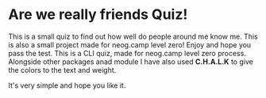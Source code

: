 # Are we really friends Quiz!

This is a small quiz to find out how well do people around me know me. This is also a small project made for neog.camp level zero! Enjoy and hope you pass the test.
This is a CLI quiz, made for neog.camp level zero process. Alongside other packages anad module I have also used **C.H.A.L.K** to give the colors to the text and weight.

It's very simple and hope you like it.
